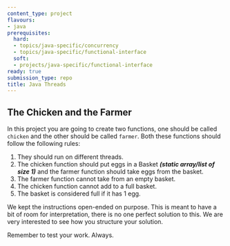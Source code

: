 ```yaml
---
content_type: project
flavours:
- java
prerequisites:
  hard:
  - topics/java-specific/concurrency
  - topics/java-specific/functional-interface
  soft:
  - projects/java-specific/functional-interface
ready: true
submission_type: repo
title: Java Threads
---
```


## The Chicken and the Farmer

In this project you are going to create two functions, one should be called `chicken` and the other should be called `farmer`. Both these functions should follow the following rules:

1. They should run on different threads.
2. The chicken function should put eggs in a Basket ***(static array/list of size 1)*** and the farmer function should take eggs from the basket.
3. The farmer function cannot take from an empty basket.
4. The chicken function cannot add to a full basket.
5. The basket is considered full if it has 1 egg.

We kept the instructions open-ended on purpose. This is meant to have a bit of room for interpretation, there is no one perfect solution to this. We are very interested to see how you structure your solution.

Remember to test your work. Always.
